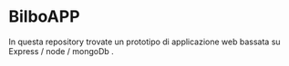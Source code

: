 # BilboAPP
In questa repository trovate un prototipo di applicazione web bassata su Express / node / mongoDb . 
